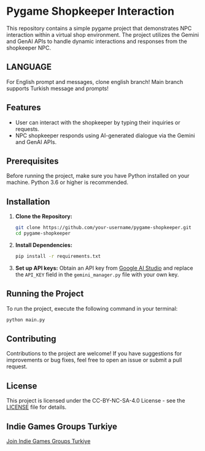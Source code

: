 # Pygame Shopkeeper Interaction

This repository contains a simple pygame project that demonstrates NPC interaction within a virtual shop environment. The project utilizes the Gemini and GenAI APIs to handle dynamic interactions and responses from the shopkeeper NPC.

## LANGUAGE

For English prompt and messages, clone english branch! Main branch supports Turkish message and prompts!

## Features

- User can interact with the shopkeeper by typing their inquiries or requests.
- NPC shopkeeper responds using AI-generated dialogue via the Gemini and GenAI APIs.

## Prerequisites

Before running the project, make sure you have Python installed on your machine. Python 3.6 or higher is recommended.

## Installation

1. **Clone the Repository:**

   ```bash
   git clone https://github.com/your-username/pygame-shopkeeper.git
   cd pygame-shopkeeper

   ```

2. **Install Dependencies:**

   ```bash
   pip install -r requirements.txt

   ```

3. **Set up API keys:**
   Obtain an API key from [Google AI Studio](https://aistudio.google.com/) and replace the `API_KEY` field in the `gemini_manager.py` file with your own key.

## Running the Project

To run the project, execute the following command in your terminal:

```bash
python main.py
```

## Contributing

Contributions to the project are welcome! If you have suggestions for improvements or bug fixes, feel free to open an issue or submit a pull request.

## License

This project is licensed under the CC-BY-NC-SA-4.0 License - see the [LICENSE](LICENSE) file for details.

## Indie Games Groups Turkiye

[Join Indie Games Groups Turkiye](https://linktr.ee/iggturkiye)
